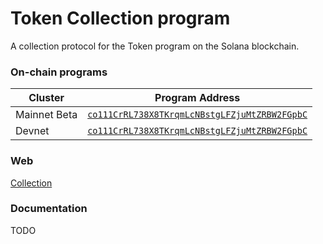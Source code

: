 # Token Collection program

A collection protocol for the Token program on the Solana blockchain.

### On-chain programs

| Cluster      | Program Address                                                                                                                                 |
| ------------ | ----------------------------------------------------------------------------------------------------------------------------------------------- |
| Mainnet Beta | [`co111CrRL738X8TKrqmLcNBstgLFZjuMtZRBW2FGpbC`](https://explorer.solana.com/address/co111CrRL738X8TKrqmLcNBstgLFZjuMtZRBW2FGpbC)                |
| Devnet       | [`co111CrRL738X8TKrqmLcNBstgLFZjuMtZRBW2FGpbC`](https://explorer.solana.com/address/co111CrRL738X8TKrqmLcNBstgLFZjuMtZRBW2FGpbC?cluster=devnet) |

### Web

[Collection](https://mercuryprotocol-labs.github.io/collection/)

### Documentation

TODO
